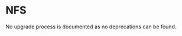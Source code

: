 <!-- NOTE: THIS FILE IS AUTOGENERATED. DO NOT EDIT BY HAND. -->
<!-- see templates/registry/markdown/attribute_namespace.md.j2 -->

# NFS

No upgrade process is documented as no deprecations can be found.




